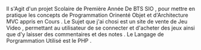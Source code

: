 Il s'Agit d'un projet Scolaire de Première Année De BTS SIO , pour mettre en pratique les concepts de Programmation Orinenté Objet et d'Architecture MVC appris en Cours .
Le Sujet que j'ai chosi est un site de vente de Jeu Video , permettant au utilisateur de se connecter et d'acheter des jeux ainsi que d'y laisser des commentaires et des notes .
Le Langage de Porgrammation Utilisé est le PHP .
